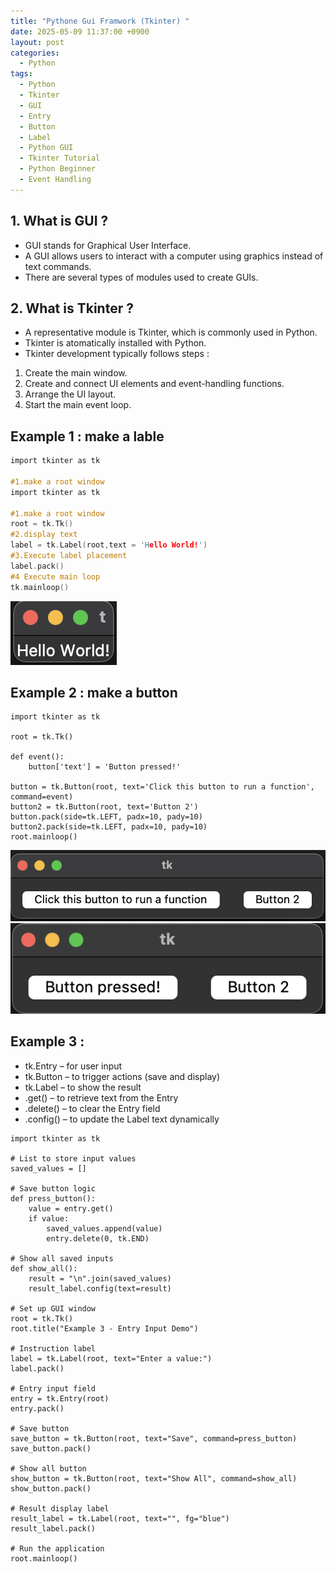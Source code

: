 ```yaml
---
title: "Pythone Gui Framwork (Tkinter) "
date: 2025-05-09 11:37:00 +0900
layout: post
categories:
  - Python
tags:
  - Python
  - Tkinter
  - GUI
  - Entry
  - Button
  - Label
  - Python GUI
  - Tkinter Tutorial
  - Python Beginner
  - Event Handling
---
```


## 1. What is GUI ? 
- GUI stands for Graphical User Interface.
- A GUI allows users to interact with a computer using graphics instead of text commands.
- There are several types of modules used to create GUIs.


## 2. What is Tkinter ? 
- A representative module is Tkinter, which is commonly used in Python.
- Tkinter is atomatically installed with Python. 
- Tkinter development typically follows steps : 
1. Create the main window.
2. Create and connect UI elements and event-handling functions.
3. Arrange the UI layout.
4. Start the main event loop.



## Example 1 : make a lable 

```c
import tkinter as tk

#1.make a root window 
import tkinter as tk

#1.make a root window 
root = tk.Tk() 
#2.display text 
label = tk.Label(root,text = 'Hello World!')
#3.Execute label placement
label.pack()
#4 Execute main loop
tk.mainloop()
```

![그림](/assets/img/tkinter1.png)


## Example 2 : make a button 

```
import tkinter as tk

root = tk.Tk()

def event():
    button['text'] = 'Button pressed!'

button = tk.Button(root, text='Click this button to run a function', command=event)
button2 = tk.Button(root, text='Button 2')
button.pack(side=tk.LEFT, padx=10, pady=10)
button2.pack(side=tk.LEFT, padx=10, pady=10)
root.mainloop()
```
![그림](/assets/img/tkinter2.png)
![그림](/assets/img/tkinter3.png)



## Example 3 : 
- tk.Entry – for user input
- tk.Button – to trigger actions (save and display)
- tk.Label – to show the result
- .get() – to retrieve text from the Entry
- .delete() – to clear the Entry field
- .config() – to update the Label text dynamically


```
import tkinter as tk

# List to store input values
saved_values = []

# Save button logic
def press_button():
    value = entry.get()
    if value:
        saved_values.append(value)
        entry.delete(0, tk.END)

# Show all saved inputs
def show_all():
    result = "\n".join(saved_values)
    result_label.config(text=result)

# Set up GUI window
root = tk.Tk()
root.title("Example 3 - Entry Input Demo")

# Instruction label
label = tk.Label(root, text="Enter a value:")
label.pack()

# Entry input field
entry = tk.Entry(root)
entry.pack()

# Save button
save_button = tk.Button(root, text="Save", command=press_button)
save_button.pack()

# Show all button
show_button = tk.Button(root, text="Show All", command=show_all)
show_button.pack()

# Result display label
result_label = tk.Label(root, text="", fg="blue")
result_label.pack()

# Run the application
root.mainloop()
```




